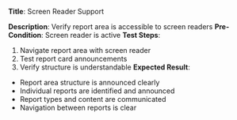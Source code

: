 **Title**: Screen Reader Support

**Description**: Verify report area is accessible to screen readers
**Pre-Condition**: Screen reader is active
**Test Steps**:
1. Navigate report area with screen reader
2. Test report card announcements
3. Verify structure is understandable
**Expected Result**:
- Report area structure is announced clearly
- Individual reports are identified and announced
- Report types and content are communicated
- Navigation between reports is clear